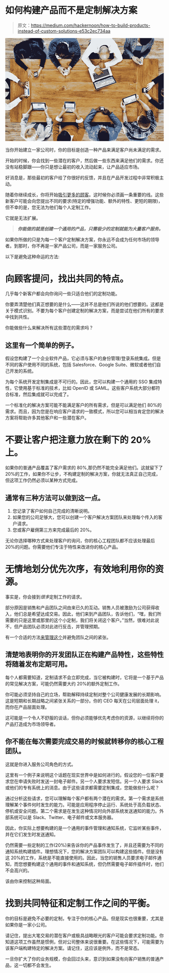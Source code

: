 # 如何构建产品而不是定制解决方案

> 原文：<https://medium.com/hackernoon/how-to-build-products-instead-of-custom-solutions-e53c2ec734aa>

![](img/0fec6e8caaf9f7261c00accac0542913.png)

当你开始建立一家公司时，你的目标是创造一种产品来满足客户尚未满足的需求。

开始的时候，你会找到一些潜在的客户，然后做一些东西来满足他们的需求。你还没有站稳脚跟——你只是想让最初的收入流动起来，让产品适应市场。

好消息是，那些最初的客户给了你很好的反馈，并且在产品开发过程中非常积极主动。

随着你继续成长，你将开始[吸引更多的顾客](https://hackernoon.com/the-wow-factor-turns-first-time-visitors-into-loyal-customers-4ca6f912bccf?source=user_profile---------6------------------)。这时候你必须画一条重要的线。这些新客户可能会向您提出不同的要求(特定的增强功能、额外的特性、更短的期限)，但不幸的是，您无法为他们每个人定制工作。

它就是无法扩展。

> ***你能做的就是创建一个通用的产品，只需极少的定制就能为大量客户服务。***

如果你所做的只是为每一个客户定制解决方案，你永远不会成为任何市场的领导者。到那时，你不再是一家产品公司，而是一家服务公司。

以下是避免这种命运的方法:

# **向顾客提问，找出共同的特点。**

几乎每个新客户都会向你询问一些只适合他们的定制功能。

你要弄清楚他们真正想要的是什么——这并不总是他们所说的他们想要的。这都是关于模式识别。不要为每个客户创建定制的解决方案，而是尝试在他们所有的要求中找到共性。

你能做些什么来解决所有这些潜在的需求吗？

## 这里有一个简单的例子。

假设您构建了一个企业软件产品，它必须与客户的身份管理/登录系统集成。但是不同的客户使用不同的系统，包括 Salesforce、Google Suite、微软或者他们自己开发的系统。

为每个系统开发定制集成是不可行的。因此，您可以构建一个通用的 SSO 集成特性，它使用基于标准的技术，比如 OpenID 或 SAML。这些客户系统大部分都符合标准，然后集成就可以完成了。

一个标准化的解决方案可能不能满足客户的所有需求，但是可以满足他们 80%的需求。而且，因为您是在响应客户请求的一致模式，所以您可以相当肯定您的解决方案将帮助许多其他客户和一些潜在客户。

# **不要让客户把注意力放在剩下的 20%上。**

如果你的普通产品覆盖了客户需求的 80%,那仍然不能完全满足他们。这就留下了 20%的工作，如果你不让步，不构建定制的解决方案，你就无法真正自己完成，但这项工作仍然必须以某种方式完成。

## 通常有三种方法可以做到这一点。

1.  您记录了客户如何自己完成的清晰说明。
2.  如果您的公司足够大，您可以创建一个客户解决方案团队来处理每个传入的客户请求。
3.  您或客户雇佣第三方来完成最后的 20%。

无论你选择哪种方式来处理客户的询问，你的核心工程团队都不应该处理最后 20%的问题。你需要他们专注于特性来改进你的核心产品。

# 无情地划分优先次序，有效地利用你的资源。

事实是，你会接到*很多*定制工作的请求。

部分原因是销售和产品团队之间由来已久的互动。销售人员被激励为公司获得收入，他们总是希望达成交易。因此，他们来到产品团队，告诉他们，“嘿，我们所需要的只是这里或那里的这个小定制，我们将关闭这个客户。”当然，很难对此说不，但产品团队必须对此进行反击，并管理预期。

有一个合适的方法[来管理这个](https://hackernoon.com/8-factors-to-help-you-make-good-decisions-as-a-product-manager-fbd6b693e3dd?source=user_profile---------19------------------)并避免团队之间的紧张。

## 清楚地表明你的开发团队正在构建产品特性，这些特性将随着发布定期可用。

每个人都需要知道，定制请求不会立即完成，当它被构建时，它将是一个基于产品的常见解决方案，可能仍然需要大约 20%的额外定制工作。

你可能必须坚持自己的立场，帮助解释持续定制对整个公司健康发展的长期影响。这是短期和长期战略之间紧张关系的一部分。你的 CEO 每天在公司层面处理 it，而你在产品层面处理。

这可能是一个令人不舒服的谈话，但你必须能够优先考虑你的资源，以继续将你的产品打造成为市场领导者。

## 你不能在每次需要完成交易的时候就转移你的核心工程团队。

这就是你进入服务公司角色的方式。

这里有一个例子来说明这个话题在现实世界中是如何进行的。假设您的一位客户要求您在申请失败时发送一封电子邮件。另一个人要求发短信。另一个人要求 Slack 或他们的专有系统上的消息。由于这些请求都需要定制集成，您能做些什么呢？

通过分析这些请求，您可以理解每个客户都有两个潜在的需求。第一个需求是系统理解某个事件何时发生的能力。可能是应用程序停止运行、系统处于高负载状态、停机或安全问题。第二个需求是在发生这种情况时向外部系统发送通知的能力。外部系统可以是 Slack、Twitter、电子邮件或文本服务器。

因此，你实际上想要构建的是一个通用的事件管理和通知系统，它监听某些事件，并在它们发生时发送通知。

仍然需要一些定制的工作(20%)来告诉你的产品事件发生了，并且还需要为不同的通知系统构建插件。理想情况下，您的解决方案团队可以构建这些插件。但是没有这 20%的工作，系统是不能直接使用的。因此，当您的销售人员要求电子邮件通知，而您想要构建这个通用的事件和通知系统，但仍然需要电子邮件插件时，他们不会高兴的。

该由你来控制这种局面。

# **找到共同特征和定制工作之间的平衡。**

你的目标是避免不必要的定制，专注于你的核心产品。但是现实也很重要，尤其是如果你是一家小公司。

请记住，提出大笔交易的潜在客户或极具战略眼光的客户可能会要求定制功能。你知道这项工作虽然是惯例，但对公司整体来说很重要。在这些情况下，可能需要为该客户端构建特定的解决方案。请记住，这应该是例外，而不是常态。

一旦你扩大了你的业务规模，你会回过头来，意识到如果没有向客户销售的普通产品，这一切都不会发生。